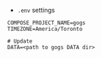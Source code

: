 - `.env` settings
```env
COMPOSE_PROJECT_NAME=gogs
TIMEZONE=America/Toronto

# Update
DATA=<path to gogs DATA dir>
```